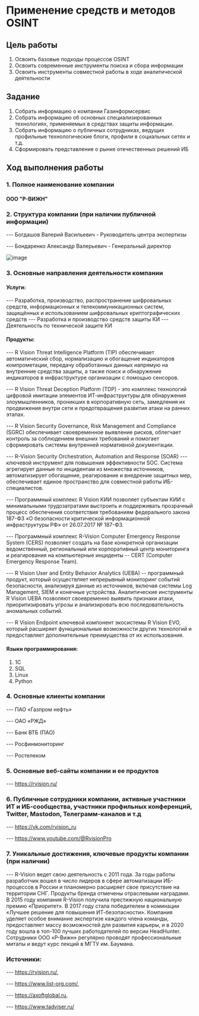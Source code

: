 # Применение средств и методов OSINT

## Цель работы

1.  Освоить базовые подходы процессов OSINT
2.  Освоить современные инструменты поиска и сбора информации
3.  Освоить инструменты совместной работы в ходе аналитической деятельности

## Задание

1.  Собрать информацию о компании Газинформcервис
2.  Собрать информацию об основных специализированных технологиях, применяемых в средствах защиты информации.
3.  Собрать информацию о публичных сотрудниках, ведущих профильные технологические блоги, профили в социальных сетях и т.д.
4.  Сформировать представление о рынке отечественных решений ИБ

## Ход выполнения работы

### 1. Полное наименование компании

#### ООО "Р-ВИЖН"

### 2. Структура компании (при наличии публичной информации)

--- Богдашов Валерий Васильевич - Руководитель центра экспертизы

--- Бондаренко Александр Валерьевич - Генеральный директор

![image](https://github.com/ice10bear/threat-hunting-/assets/90779324/f5cec3fb-699b-48fa-9775-00b3569e7687)

### 3. Основные направления деятельности компании

#### Услуги:

--- Разработка, производство, распространение шифровальных средств, информационных и телекоммуникационных систем, защищённых и использованием шифровальных криптографических средств --- Разработка и производство средств защиты КИ --- Деятельность по технической защите КИ

#### Продукты:

--- R Vision Threat Intelligence Platform (TIP) обеспечивает автоматический сбор, нормализацию и обогащение индикаторов компрометации, передачу обработанных данных напрямую на внутренние средства защиты, а также поиск и обнаружение индикаторов в инфраструктуре организации с помощью сенсоров.

--- R Vision Threat Deception Platform (TDP) - это комплекс технологий цифровой имитации элементов ИТ-инфраструктуры для обнаружения злоумышленников, проникших в корпоративную сеть, замедления их продвижения внутри сети и предотвращения развития атаки на ранних этапах.

--- R Vision Security Governance, Risk Management and Compliance (SGRC) обеспечивает своевременное выявление рисков, облегчает контроль за соблюдением внешних требований и помогает сформировать системы внутренней нормативной документации.

--- R-Vision Security Orchestration, Automation and Response (SOAR) --- ключевой инструмент для повышения эффективности SOC. Система агрегирует данные по инцидентам из множества источников, автоматизирует обогащение, реагирование и внедрение защитных мер, обеспечивает единое пространство для совместной работы ИБ-специалистов.

--- Программный комплекс R Vision КИИ позволяет субъектам КИИ с минимальными трудозатратами выстроить и поддерживать прозрачный процесс обеспечения соответствия требованиям федерального закона 187-ФЗ «О безопасности критической информационной инфраструктуры РФ» от 26.07.2017 № 187-ФЗ.

--- Программный комплекс R-Vision Computer Emergency Response System (CERS) позволяет создать на базе конкретной организации ведомственный, региональный или корпоративный центр мониторинга и реагирования на компьютерные инциденты -- CERT (Computer Emergency Response Team).

--- R Vision User and Entity Behavior Analytics (UEBA) -- программный продукт, который осуществляет непрерывный мониторинг событий безопасности, анализируя данные из источников, включая системы Log Management, SIEM и конечные устройства. Аналитические инструменты R Vision UEBA позволяют своевременно выявить признаки атаки, приоритизировать угрозы и анализировать всю последовательность аномальных событий.

--- R Vision Endpoint ключевой компонент экосистемы R Vision EVO, который расширяет функциональные возможности других технологий и предоставляет дополнительные преимущества от их использования.

#### Языки программирования:

1.  1C
2.  SQL
3.  Linux
4.  Python

### 4. Основные клиенты компании

--- ПАО «Газпром нефть»

--- ОАО «РЖД»

--- Банк ВТБ (ПАО)

--- Росфинмониторинг

--- Ростелеком

### 5. Основные веб-сайты компании и ее продуктов

--- https://rvision.ru/

### 6. Публичные сотрудники компании, активные участники ИТ и ИБ-сообщества, участники профильных конференций, Twitter, Mastodon, Телеграмм-каналов и т.д

--- https://vk.com/rvision_ru

--- https://www.youtube.com/@RvisionPro

### 7. Уникальные достижения, ключевые продукты компании (при наличии)

--- R-Vision ведет свою деятельность с 2011 года. За годы работы разработчик вошел в число лидеров в сфере автоматизации ИБ-процессов в России и планомерно расширяет свое присутствие на территории СНГ. Продукты бренда отмечены отраслевыми наградами. В 2015 году компания R-Vision получила престижную национальную премию «Приоритет». В 2017 году стала победителем в номинации «Лучшее решение для повышения ИТ-безопасности». Компания уделяет особое внимание экспертизе каждого члена команды, предоставляет массу возможностей для развития карьеры, и в 2020 году вошла в топ-100 лучших работодателей по версии HeadHunter. Сотрудники ООО «Р-Вижн» регулярно проводят профессиональные митапы и ведут курс лекций в МГТУ им. Баумана.

### Источники:

--- https://rvision.ru/,

--- https://www.list-org.com/,

--- https://axoftglobal.ru,

--- https://www.tadviser.ru/
